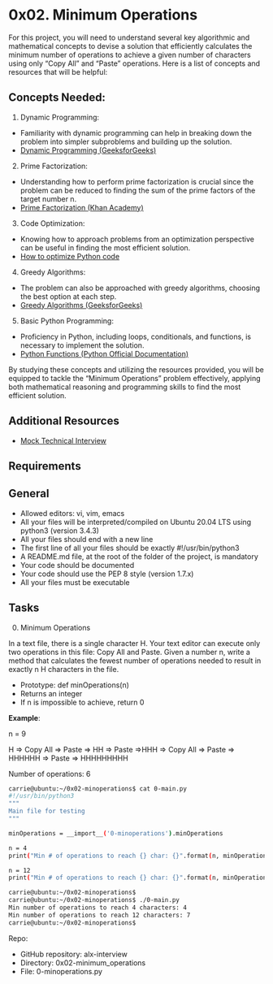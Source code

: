# 0x02. Minimum Operations

For this project, you will need to understand several key algorithmic and mathematical concepts to devise a solution that efficiently calculates the minimum number of operations to achieve a given number of characters using only “Copy All” and “Paste” operations. Here is a list of concepts and resources that will be helpful:

## Concepts Needed:

1. Dynamic Programming:

+ Familiarity with dynamic programming can help in breaking down the problem into simpler subproblems and building up the solution.
+ [Dynamic Programming (GeeksforGeeks)](https://www.geeksforgeeks.org/competitive-programming/dynamic-programming)

2. Prime Factorization:

+ Understanding how to perform prime factorization is crucial since the problem can be reduced to finding the sum of the prime factors of the target number n.
+ [Prime Factorization (Khan Academy)](https://www.khanacademy.org/math/pre-algebra/pre-algebra-factors-multiples/pre-algebra-prime-factorization-prealg/v/prime-factorization)

3. Code Optimization:

+ Knowing how to approach problems from an optimization perspective can be useful in finding the most efficient solution.
+ [How to optimize Python code](https://stackify.com/how-to-optimize-python-code)

4. Greedy Algorithms:

+ The problem can also be approached with greedy algorithms, choosing the best option at each step.
+ [Greedy Algorithms (GeeksforGeeks)](https://www.geeksforgeeks.org/dsa/greedy-algorithms)

5. Basic Python Programming:

+ Proficiency in Python, including loops, conditionals, and functions, is necessary to implement the solution.
+ [Python Functions (Python Official Documentation)](https://docs.python.org/3/tutorial/controlflow.html#defining-functions)

By studying these concepts and utilizing the resources provided, you will be equipped to tackle the “Minimum Operations” problem effectively, applying both mathematical reasoning and programming skills to find the most efficient solution.

## Additional Resources

+ [Mock Technical Interview](https://www.youtube.com/watch?feature=shared&v=h4i4kjwncoU)

## Requirements

## General

+ Allowed editors: vi, vim, emacs
+ All your files will be interpreted/compiled on Ubuntu 20.04 LTS using python3 (version 3.4.3)
+ All your files should end with a new line
+ The first line of all your files should be exactly #!/usr/bin/python3
+ A README.md file, at the root of the folder of the project, is mandatory
+ Your code should be documented
+ Your code should use the PEP 8 style (version 1.7.x)
+ All your files must be executable

## Tasks

0. Minimum Operations

In a text file, there is a single character H. Your text editor can execute only two operations in this file: Copy All and Paste. Given a number n, write a method that calculates the fewest number of operations needed to result in exactly n H characters in the file.

+ Prototype: def minOperations(n)
+ Returns an integer
+ If n is impossible to achieve, return 0

**Example**:

n = 9

H => Copy All => Paste => HH => Paste =>HHH => Copy All => Paste => HHHHHH => Paste => HHHHHHHHH

Number of operations: 6

```bash
carrie@ubuntu:~/0x02-minoperations$ cat 0-main.py
#!/usr/bin/python3
"""
Main file for testing
"""

minOperations = __import__('0-minoperations').minOperations

n = 4
print("Min # of operations to reach {} char: {}".format(n, minOperations(n)))

n = 12
print("Min # of operations to reach {} char: {}".format(n, minOperations(n)))
```

```bash
carrie@ubuntu:~/0x02-minoperations$
carrie@ubuntu:~/0x02-minoperations$ ./0-main.py
Min number of operations to reach 4 characters: 4
Min number of operations to reach 12 characters: 7
carrie@ubuntu:~/0x02-minoperations$
```

Repo:

+ GitHub repository: alx-interview
+ Directory: 0x02-minimum_operations
+ File: 0-minoperations.py
